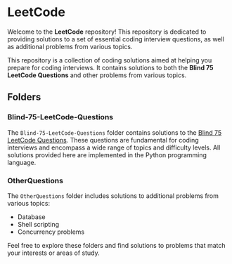 # LeetCode

Welcome to the **LeetCode** repository! This repository is dedicated to providing solutions to a set of essential coding interview questions, as well as additional problems from various topics.

This repository is a collection of coding solutions aimed at helping you prepare for coding interviews. It contains solutions to both the **Blind 75 LeetCode Questions** and other problems from various topics.

## Folders

### Blind-75-LeetCode-Questions

The `Blind-75-LeetCode-Questions` folder contains solutions to the [Blind 75 LeetCode Questions](https://leetcode.com/discuss/general-discussion/460599/blind-75-leetcode-questions). These questions are fundamental for coding interviews and encompass a wide range of topics and difficulty levels. All solutions provided here are implemented in the Python programming language.

### OtherQuestions

The `OtherQuestions` folder includes solutions to additional problems from various topics:

- Database
- Shell scripting
- Concurrency problems

Feel free to explore these folders and find solutions to problems that match your interests or areas of study.
